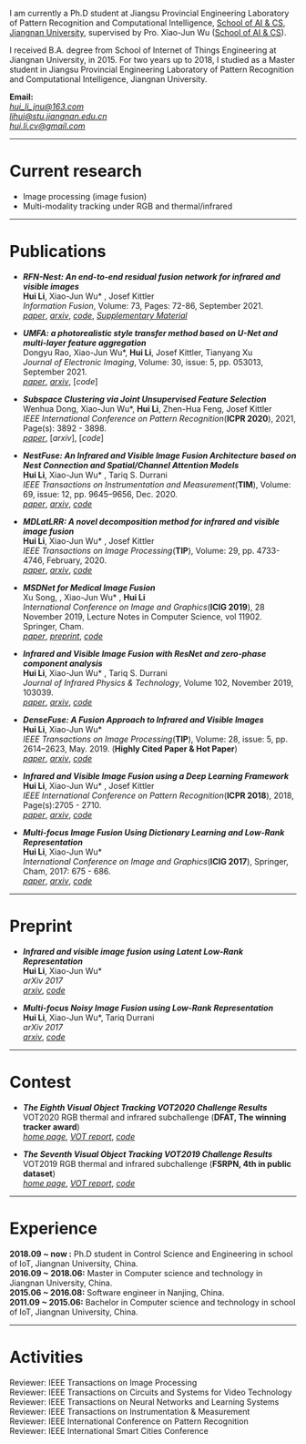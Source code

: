 I am currently a Ph.D student at Jiangsu Provincial Engineering Laboratory of Pattern Recognition and Computational Intelligence, [School of AI & CS](http://ai.jiangnan.edu.cn/), [Jiangnan University](http://www.jiangnan.edu.cn/), supervised by Pro. Xiao-Jun Wu ([School of AI & CS](http://ai.jiangnan.edu.cn/info/1013/1500.htm)). 

I received B.A. degree from School of Internet of Things Engineering at Jiangnan University, in 2015. For two years up to 2018, I studied as a Master student in Jiangsu Provincial Engineering Laboratory of Pattern Recognition and Computational Intelligence, Jiangnan University.

**Email:**  
*hui_li_jnu@163.com*  
*lihui@stu.jiangnan.edu.cn*  
*hui.li.cv@gmail.com*  

---
# Current research

+ Image processing (image fusion)  
+ Multi-modality tracking under RGB and thermal/infrared


---
# Publications


+ ***RFN-Nest: An end-to-end residual fusion network for infrared and visible images***  
	**Hui Li**, Xiao-Jun Wu\* , Josef Kittler  
	*Information Fusion*, Volume: 73, Pages: 72-86, September 2021.  
	[*paper*](https://www.sciencedirect.com/science/article/pii/S1566253521000440), [*arxiv*](https://arxiv.org/abs/2103.04286), [*code*](https://github.com/hli1221/imagefusion-rfn-nest), [*Supplementary Material*](https://www.researchgate.net/publication/350485612_sup-rfn-v2pdf)


+ ***UMFA: a photorealistic style transfer method based on U-Net and multi-layer feature aggregation***  
	Dongyu Rao, Xiao-Jun Wu\*, **Hui Li**, Josef Kittler, Tianyang Xu  
	*Journal of Electronic Imaging*, Volume: 30, issue: 5, pp. 053013, September 2021.  
	[*paper*](https://doi.org/10.1117/1.JEI.30.5.053013), [*arxiv*](https://arxiv.org/abs/2108.06113), [*code*]


+ ***Subspace Clustering via Joint Unsupervised Feature Selection***  
	Wenhua Dong, Xiao-Jun Wu\*, **Hui Li**, Zhen-Hua Feng, Josef Kittler  
	*IEEE International Conference on Pattern Recognition*(**ICPR 2020**), 2021, Page(s): 3892 - 3898.  
	[*paper*](https://ieeexplore.ieee.org/document/9413101), [*arxiv*], [*code*]


+ ***NestFuse: An Infrared and Visible Image Fusion Architecture based on Nest Connection and Spatial/Channel Attention Models***  
	**Hui Li**, Xiao-Jun Wu\* , Tariq S. Durrani  
	*IEEE Transactions on Instrumentation and Measurement*(**TIM**), Volume: 69, issue: 12, pp. 9645–9656, Dec. 2020.  
	[*paper*](https://ieeexplore.ieee.org/document/9127964), [*arxiv*](https://arxiv.org/abs/2007.00328), [*code*](https://github.com/hli1221/imagefusion-nestfuse)


+ ***MDLatLRR: A novel decomposition method for infrared and visible image fusion***  
	**Hui Li**, Xiao-Jun Wu\* , Josef Kittler  
	*IEEE Transactions on Image Processing*(**TIP**), Volume: 29, pp. 4733-4746, February, 2020.  
	[*paper*](https://ieeexplore.ieee.org/document/9018389), [*arxiv*](https://arxiv.org/abs/1811.02291), [*code*](https://github.com/hli1221/imagefusion_mdlatlrr)


+ ***MSDNet for Medical Image Fusion***  
	Xu Song, , Xiao-Jun Wu\* , **Hui Li**  
	*International Conference on Image and Graphics*(**ICIG 2019**), 28 November 2019, Lecture Notes in Computer Science, vol 11902. Springer, Cham.  
	[*paper*](https://link.springer.com/chapter/10.1007/978-3-030-34110-7_24), [*preprint*](https://www.researchgate.net/publication/337574155_MSDNet_for_Medical_Image_Fusion), [*code*](https://github.com/songxujay/MSDNet-for-Medical-Image-Fusion) 


+ ***Infrared and Visible Image Fusion with ResNet and zero-phase component analysis***  
	**Hui Li**, Xiao-Jun Wu\* , Tariq S. Durrani  
	*Journal of Infrared Physics & Technology*, Volume 102, November 2019, 103039.  
	[*paper*](https://www.sciencedirect.com/science/article/pii/S1350449519301525), [*arxiv*](https://arxiv.org/abs/1806.07119), [*code*](https://github.com/hli1221/imagefusion_resnet50)  


+ ***DenseFuse: A Fusion Approach to Infrared and Visible Images***  
	**Hui Li**, Xiao-Jun Wu\*  
	*IEEE Transactions on Image Processing*(**TIP**), Volume: 28, issue: 5, pp. 2614–2623, May. 2019. (**Highly Cited Paper & Hot Paper**)  
	[*paper*](https://ieeexplore.ieee.org/document/8580578), [*arxiv*](https://arxiv.org/abs/1804.08361), [*code*](https://github.com/hli1221/imagefusion_densefuse)  
	<!-- <img src="https://raw.githubusercontent.com/hli1221/hli1221.github.io/master/images/densefuse.png" width="400"> -->


+ ***Infrared and Visible Image Fusion using a Deep Learning Framework***  
	**Hui Li**, Xiao-Jun Wu\* , Josef Kittler  
	*IEEE International Conference on Pattern Recognition*(**ICPR 2018**), 2018, Page(s):2705 - 2710.  
	[*paper*](https://ieeexplore.ieee.org/document/8546006), [*arxiv*](https://arxiv.org/abs/1804.06992), [*code*](https://github.com/hli1221/imagefusion_deeplearning)  
	<!-- <img src="{{site.baseurl}}/figures/vggml.png" width="400"> -->


+ ***Multi-focus Image Fusion Using Dictionary Learning and Low-Rank Representation***  
	**Hui Li**, Xiao-Jun Wu\*  
	*International Conference on Image and Graphics*(**ICIG 2017**), Springer, Cham, 2017: 675 - 686.  
	[*paper*](https://link.springer.com/chapter/10.1007/978-3-319-71607-7_59), [*arxiv*](https://arxiv.org/abs/1804.08355), [*code*](https://github.com/hli1221/imagefusion_dllrr)  


---
# Preprint


+ ***Infrared and visible image fusion using Latent Low-Rank Representation***  
	**Hui Li**, Xiao-Jun Wu\*  
	*arXiv 2017*  
	[*arxiv*](https://arxiv.org/abs/1804.08992), [*code*](https://github.com/hli1221/imagefusion_Infrared_visible_latlrr) 


+ ***Multi-focus Noisy Image Fusion using Low-Rank Representation***  
	**Hui Li**, Xiao-Jun Wu\*, Tariq Durrani  
	*arXiv 2017*  
	[*arxiv*](https://arxiv.org/abs/1804.09325), [*code*](https://github.com/hli1221/imagefusion_noisy_lrr) 


---
# Contest


+ ***The Eighth Visual Object Tracking VOT2020 Challenge Results***  
	VOT2020 RGB thermal and infrared subchallenge (**DFAT, The winning tracker award**)  
	[*home page*](https://www.votchallenge.net/vot2020/), [*VOT report*](http://prints.vicos.si/publications/384), [*code*](https://www.votchallenge.net/vot2020/trackers.html)
	
	
+ ***The Seventh Visual Object Tracking VOT2019 Challenge Results***  
	VOT2019 RGB thermal and infrared subchallenge (**FSRPN, 4th in public dataset**)  
	[*home page*](http://www.votchallenge.net/vot2019/index.html), [*VOT report*](http://prints.vicos.si/publications/375), [*code*](https://github.com/hli1221/rgbt-tracking-fsrpn)

	
---
# Experience

**2018.09 ~ now    :** Ph.D student in Control Science and Engineering in school of IoT, Jiangnan University, China.  
**2016.09 ~ 2018.06:** Master in Computer science and technology in Jiangnan University, China.  
**2015.06 ~ 2016.08:** Software engineer in Nanjing, China.  
**2011.09 ~ 2015.06:** Bachelor in Computer science and technology in school of IoT, Jiangnan University, China.  

---


# Activities

Reviewer: IEEE Transactions on Image Processing  
Reviewer: IEEE Transactions on Circuits and Systems for Video Technology  
Reviewer: IEEE Transactions on Neural Networks and Learning Systems  
Reviewer: IEEE Transactions on Instrumentation & Measurement  
Reviewer: IEEE International Conference on Pattern Recognition   
Reviewer: IEEE International Smart Cities Conference






